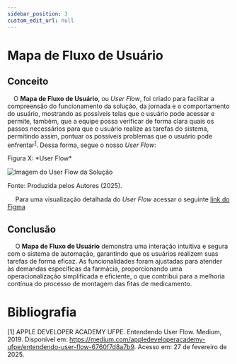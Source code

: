 ```yaml
---
sidebar_position: 3
custom_edit_url: null
---
```


# Mapa de Fluxo de Usuário

## Conceito

&emsp;O **Mapa de Fluxo de Usuário**, ou *User Flow*, foi criado para facilitar a compreensão do funcionamento da solução, da jornada e o comportamento do usuário, mostrando as possíveis telas que o usuário pode acessar e permite, também, que a equipe possa verificar de forma clara quais os passos necessários para que o usuário realize as tarefas do sistema, permitindo assim, pontuar os possíveis problemas que o usuário pode enfrentar<sup>[1](#foot1)</sup>. Dessa forma, segue o nosso *User Flow*:

<p style={{textAlign: 'center'}}>Figura X: *User Flow*</p>
<div style={{margin: 25}}>
    <div style={{textAlign: 'center'}}>
        <img src={require("../../../../../media/user-flow.png").default} style={{width: 800}} alt="Imagem do User Flow da Solução" />
        <br />
    </div>
</div>
<p style={{textAlign: 'center'}}>Fonte: Produzida pelos Autores (2025).</p>
 

&emsp; Para uma visualização detalhada do *User Flow* acessar o seguinte <a href="https://www.figma.com/design/gThbVne91wSJ4elePbQgQ4/Wireframa-NDC?node-id=68-182">link do Figma</a>

## Conclusão

&emsp; O **Mapa de Fluxo de Usuário** demonstra uma interação intuitiva e segura com o sistema de automação, garantindo que os usuários realizem suas tarefas de forma eficaz. As funcionalidades foram ajustadas para atender às demandas específicas da farmácia, proporcionando uma operacionalização simplificada e eficiente, o que contribui para a melhoria contínua do processo de montagem das fitas de medicamento.



# Bibliografia

[1] APPLE DEVELOPER ACADEMY UFPE. Entendendo User Flow. Medium, 2019. Disponível em: https://medium.com/appledeveloperacademy-ufpe/entendendo-user-flow-6760f7d8a7b9. Acesso em: 27 de fevereiro de 2025.<a name="foot1"></a>